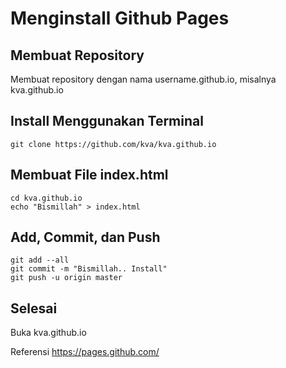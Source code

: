 # Menginstall Github Pages

## Membuat Repository
Membuat repository dengan nama username.github.io, misalnya kva.github.io

## Install Menggunakan Terminal
```
git clone https://github.com/kva/kva.github.io
```

## Membuat File index.html
```
cd kva.github.io
echo "Bismillah" > index.html
```

## Add, Commit, dan Push
```
git add --all
git commit -m "Bismillah.. Install"
git push -u origin master
```

## Selesai
Buka kva.github.io

Referensi
https://pages.github.com/
